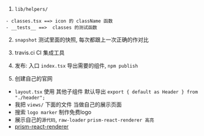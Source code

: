 1. `lib/helpers/`
```
- classes.tsx ==> icon 的 className 函数
- __tests__ ==>  classes 的测试函数
```

2. `snapshot` 测试里面的快照, 每次都跟上一次正确的作对比

3. travis.ci   CI 集成工具

4. 发布: 入口 `index.tsx` 导出需要的组件, `npm publish`

5. 创建自己的官网
  - `layout.tsx` 使用 其他子组件 默认导出 `export { default as Header } from "./header";`
  - 我把 `views/` 下面的文件 当做自己的展示页面
  - 搜索 `logo marker` 制作免费logo
  - 展示自己的`源代码`, `raw-loader` `prism-react-renderer 高亮`
  - [prism-react-renderer](https://openbase.com/js/prism-react-renderer/documentation)

